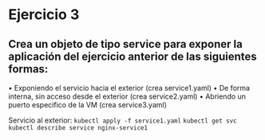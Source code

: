 # Ejercicio 3

## Crea un objeto de tipo service para exponer la aplicación del ejercicio anterior de las siguientes formas:
• Exponiendo el servicio hacia el exterior (crea service1.yaml)
• De forma interna, sin acceso desde el exterior (crea service2.yaml)
• Abriendo un puerto especifico de la VM (crea service3.yaml)

Servicio al exterior:
`kubectl apply -f service1.yaml`
`kubectl get svc`
`kubectl describe service nginx-service1`


